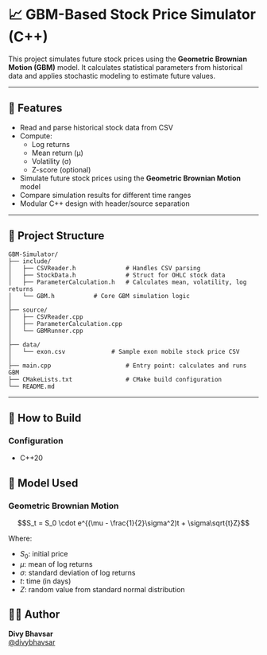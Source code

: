 # 📈 GBM-Based Stock Price Simulator (C++)

This project simulates future stock prices using the **Geometric Brownian Motion (GBM)** model. It calculates statistical parameters from historical data and applies stochastic modeling to estimate future values.

---

## 🚀 Features

- Read and parse historical stock data from CSV
- Compute:
  - Log returns
  - Mean return (μ)
  - Volatility (σ)
  - Z-score (optional)
- Simulate future stock prices using the **Geometric Brownian Motion** model
- Compare simulation results for different time ranges
- Modular C++ design with header/source separation

---

## 📁 Project Structure

```
GBM-Simulator/
├── include/
│   ├── CSVReader.h              # Handles CSV parsing
│   ├── StockData.h              # Struct for OHLC stock data
│   ├── ParameterCalculation.h   # Calculates mean, volatility, log returns
│   └── GBM.h           # Core GBM simulation logic
│
├── source/
│   ├── CSVReader.cpp
│   ├── ParameterCalculation.cpp
│   └── GBMRunner.cpp
│
├── data/
│   └── exon.csv             # Sample exon mobile stock price CSV
│
├── main.cpp                     # Entry point: calculates and runs GBM
├── CMakeLists.txt               # CMake build configuration
└── README.md
```

---

## 🔧 How to Build

### Configuration
- C++20

## 🧠 Model Used

### Geometric Brownian Motion

$$S_t = S_0 \cdot e^{(\mu - \frac{1}{2}\sigma^2)t + \sigma\sqrt{t}Z}$$

Where:
- $S_0$: initial price
- $\mu$: mean of log returns
- $\sigma$: standard deviation of log returns
- $t$: time (in days)
- $Z$: random value from standard normal distribution

## 🧑‍💻 Author

**Divy Bhavsar**  
[@divybhavsar](https://github.com/divybhavsar214)
